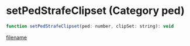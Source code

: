 # setPedStrafeClipset (Category ped)

```js
function setPedStrafeClipset(ped: number, clipSet: string): void
```

[filename](setPedStrafeClipset_m.md ':include')